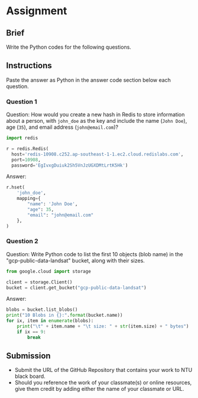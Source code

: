 # Assignment

## Brief

Write the Python codes for the following questions.

## Instructions

Paste the answer as Python in the answer code section below each question.

### Question 1

Question: How would you create a new hash in Redis to store information about a person, with `john_doe` as the key and include the name (`John Doe`), age (`35`), and email address (`john@email.com`)?

```python
import redis

r = redis.Redis(
  host='redis-10908.c252.ap-southeast-1-1.ec2.cloud.redislabs.com',
  port=10908,
  password='EgIvxgDuiuk2Sh5VnJzUGXDMtLrtK5Hk')
```

Answer:

```python
r.hset(
    'john_doe',
    mapping={
        "name": 'John Doe',
        "age": 35,
        "email": "john@email.com"
    },
)
```

### Question 2

Question: Write Python code to list the first 10 objects (blob name) in the "gcp-public-data-landsat" bucket, along with their sizes.

```python
from google.cloud import storage

client = storage.Client()
bucket = client.get_bucket("gcp-public-data-landsat")
```

Answer:

```python
blobs = bucket.list_blobs()
print("10 Blobs in {}:".format(bucket.name))
for ix, item in enumerate(blobs):
    print("\t" + item.name + "\t size: " + str(item.size) + " bytes")
    if ix == 9:
        break
```

## Submission

- Submit the URL of the GitHub Repository that contains your work to NTU black board.
- Should you reference the work of your classmate(s) or online resources, give them credit by adding either the name of your classmate or URL.

